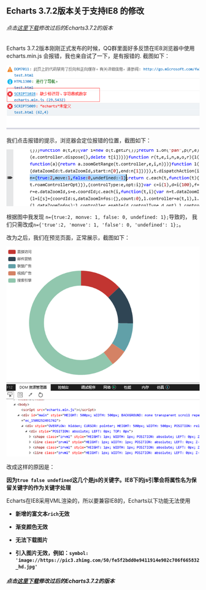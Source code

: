## Echarts 3.7.2版本关于支持IE8 的修改

###### 点击[这里下载][1]修改过后的Echarts3.7.2的版本

Echarts 3.7.2版本刚刚正式发布的时候，QQ群里面好多反馈在IE8浏览器中使用echarts.min.js 会报错，我也亲自试了一下，是有报错的.
截图如下：


![报错提示](echartstips.png   ) 

我们点击报错的提示，浏览器会定位报错的位置，截图如下：

![定位](echartstips1.png   ) 

根据图中我发现 ``n={true:2, monve: 1, false: 0, undefined: 1};``导致的，
我们只需改成``n={'true':2, 'monve': 1, 'false': 0, 'undefined': 1};``。

改为之后，我们在预览页面，正常展示，截图如下：

![正确](echartstips3.png   ) 


改成这样的原因是：

**因为``true false undefined``这几个是js的关键字。IE8下的js引擎会将属性名为保留关键字的作为关键字处理**

Echarts在IE8采用VML渲染的，所以要兼容IE8的，Echarts以下功能无法使用

* **新增的富文本``rich``无效**

* **渐变颜色无效**

* **无法下载图片**

* **引入图片无效，例如：``symbol: 'image://https://pic3.zhimg.com/50/fe5f2bdd0e9411914e902c706f665832_hd.jpg'``**

###### **点击[这里下载][1]修改过后的Echarts3.7.2的版本**

[1]: https://github.com/liqingzheng/pc/blob/master/echartsV3.7.2.min.js
